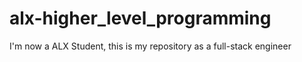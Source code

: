 # alx-higher_level_programming
I'm now a ALX Student, this is my  repository as a full-stack engineer
